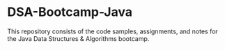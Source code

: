 # DSA-Bootcamp-Java
This repository consists of the code samples, assignments, and notes for the Java Data Structures & Algorithms bootcamp.
